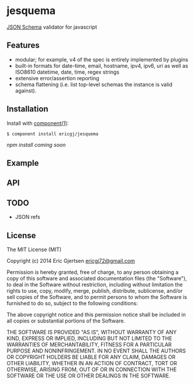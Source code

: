 
# jesquema

  [JSON Schema][1] validator for javascript

## Features
  
  - modular; for example, v4 of the spec is entirely implemented by plugins
  - built-in formats for date-time, email, hostname, ipv4, ipv6, uri
    as well as ISO8610 datetime, date, time, regex strings
  - extensive error/assertion reporting
  - schema flattening (i.e. list top-level schemas the instance is valid 
    against).
  
## Installation

  Install with [component(1)](http://component.io):

    $ component install ericgj/jesquema

  _npm install coming soon_

## Example


## API


## TODO

- JSON refs


## License

  The MIT License (MIT)

  Copyright (c) 2014 Eric Gjertsen <ericgj72@gmail.com>

  Permission is hereby granted, free of charge, to any person obtaining a copy
  of this software and associated documentation files (the "Software"), to deal
  in the Software without restriction, including without limitation the rights
  to use, copy, modify, merge, publish, distribute, sublicense, and/or sell
  copies of the Software, and to permit persons to whom the Software is
  furnished to do so, subject to the following conditions:

  The above copyright notice and this permission notice shall be included in
  all copies or substantial portions of the Software.

  THE SOFTWARE IS PROVIDED "AS IS", WITHOUT WARRANTY OF ANY KIND, EXPRESS OR
  IMPLIED, INCLUDING BUT NOT LIMITED TO THE WARRANTIES OF MERCHANTABILITY,
  FITNESS FOR A PARTICULAR PURPOSE AND NONINFRINGEMENT. IN NO EVENT SHALL THE
  AUTHORS OR COPYRIGHT HOLDERS BE LIABLE FOR ANY CLAIM, DAMAGES OR OTHER
  LIABILITY, WHETHER IN AN ACTION OF CONTRACT, TORT OR OTHERWISE, ARISING FROM,
  OUT OF OR IN CONNECTION WITH THE SOFTWARE OR THE USE OR OTHER DEALINGS IN
  THE SOFTWARE.


[1]: http://json-schema.org/


